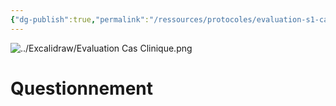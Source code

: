 ```yaml
---
{"dg-publish":true,"permalink":"/ressources/protocoles/evaluation-s1-cas-clinique/","tags":["évaluation"],"noteIcon":"2"}
---
```


![../Excalidraw/Evaluation Cas Clinique.png](/img/user/Ressources/Excalidraw/Evaluation%20Cas%20Clinique.png)


# Questionnement
